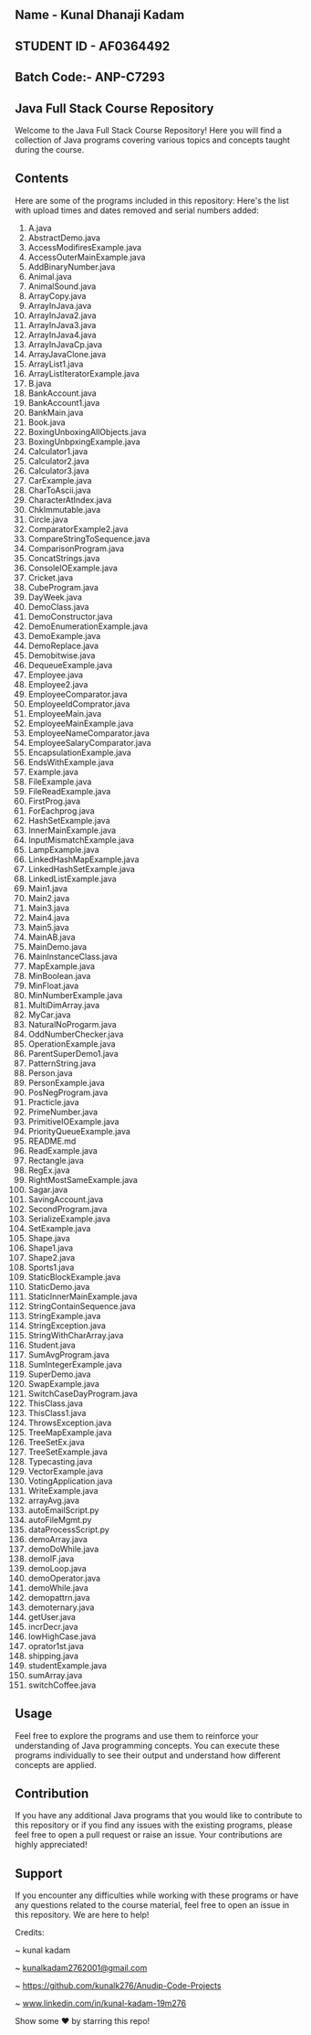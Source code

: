 
## Name - Kunal Dhanaji Kadam

## STUDENT ID - AF0364492  

## Batch Code:- ANP-C7293


##  Java Full Stack Course Repository

Welcome to the Java Full Stack Course Repository! Here you will find a collection of Java programs covering various topics and concepts taught during the course.

## Contents

Here are some of the programs included in this repository:
Here's the list with upload times and dates removed and serial numbers added:

1. A.java
2. AbstractDemo.java
3. AccessModifiresExample.java
4. AccessOuterMainExample.java
5. AddBinaryNumber.java
6. Animal.java
7. AnimalSound.java
8. ArrayCopy.java
9. ArrayInJava.java
10. ArrayInJava2.java
11. ArrayInJava3.java
12. ArrayInJava4.java
13. ArrayInJavaCp.java
14. ArrayJavaClone.java
15. ArrayList1.java
16. ArrayListIteratorExample.java
17. B.java
18. BankAccount.java
19. BankAccount1.java
20. BankMain.java
21. Book.java
22. BoxingUnboxingAllObjects.java
23. BoxingUnbpxingExample.java
24. Calculator1.java
25. Calculator2.java
26. Calculator3.java
27. CarExample.java
28. CharToAscii.java
29. CharacterAtIndex.java
30. ChkImmutable.java
31. Circle.java
32. ComparatorExample2.java
33. CompareStringToSequence.java
34. ComparisonProgram.java
35. ConcatStrings.java
36. ConsoleIOExample.java
37. Cricket.java
38. CubeProgram.java
39. DayWeek.java
40. DemoClass.java
41. DemoConstructor.java
42. DemoEnumerationExample.java
43. DemoExample.java
44. DemoReplace.java
45. Demobitwise.java
46. DequeueExample.java
47. Employee.java
48. Employee2.java
49. EmployeeComparator.java
50. EmployeeIdComprator.java
51. EmployeeMain.java
52. EmployeeMainExample.java
53. EmployeeNameComparator.java
54. EmployeeSalaryComparator.java
55. EncapsulationExample.java
56. EndsWithExample.java
57. Example.java
58. FileExample.java
59. FileReadExample.java
60. FirstProg.java
61. ForEachprog.java
62. HashSetExample.java
63. InnerMainExample.java
64. InputMismatchExample.java
65. LampExample.java
66. LinkedHashMapExample.java
67. LinkedHashSetExample.java
68. LinkedListExample.java
69. Main1.java
70. Main2.java
71. Main3.java
72. Main4.java
73. Main5.java
74. MainAB.java
75. MainDemo.java
76. MainInstanceClass.java
77. MapExample.java
78. MinBoolean.java
79. MinFloat.java
80. MinNumberExample.java
81. MultiDimArray.java
82. MyCar.java
83. NaturalNoProgarm.java
84. OddNumberChecker.java
85. OperationExample.java
86. ParentSuperDemo1.java
87. PatternString.java
88. Person.java
89. PersonExample.java
90. PosNegProgram.java
91. Practicle.java
92. PrimeNumber.java
93. PrimitiveIOExample.java
94. PriorityQueueExample.java
95. README.md
96. ReadExample.java
97. Rectangle.java
98. RegEx.java
99. RightMostSameExample.java
100. Sagar.java
101. SavingAccount.java
102. SecondProgram.java
103. SerializeExample.java
104. SetExample.java
105. Shape.java
106. Shape1.java
107. Shape2.java
108. Sports1.java
109. StaticBlockExample.java
110. StaticDemo.java
111. StaticInnerMainExample.java
112. StringContainSequence.java
113. StringExample.java
114. StringException.java
115. StringWithCharArray.java
116. Student.java
117. SumAvgProgram.java
118. SumIntegerExample.java
119. SuperDemo.java
120. SwapExample.java
121. SwitchCaseDayProgram.java
122. ThisClass.java
123. ThisClass1.java
124. ThrowsException.java
125. TreeMapExample.java
126. TreeSetEx.java
127. TreeSetExample.java
128. Typecasting.java
129. VectorExample.java
130. VotingApplication.java
131. WriteExample.java
132. arrayAvg.java
133. autoEmailScript.py
134. autoFileMgmt.py
135. dataProcessScript.py
136. demoArray.java
137. demoDoWhile.java
138. demoIF.java
139. demoLoop.java
140. demoOperator.java
141. demoWhile.java
142. demopattrn.java
143. demoternary.java
144. getUser.java
145. incrDecr.java
146. lowHighCase.java
147. oprator1st.java
148. shipping.java
149. studentExample.java
150. sumArray.java
151. switchCoffee.java


## Usage

Feel free to explore the programs and use them to reinforce your understanding of Java programming concepts. You can execute these programs individually to see their output and understand how different concepts are applied.

## Contribution

If you have any additional Java programs that you would like to contribute to this repository or if you find any issues with the existing programs, please feel free to open a pull request or raise an issue. Your contributions are highly appreciated!

## Support

If you encounter any difficulties while working with these programs or have any questions related to the course material, feel free to open an issue in this repository. We are here to help!

Credits:

~ kunal kadam

~ kunalkadam2762001@gmail.com

~ https://github.com/kunalk276/Anudip-Code-Projects

~ www.linkedin.com/in/kunal-kadam-19m276

Show some  ❤️  by starring this repo!
